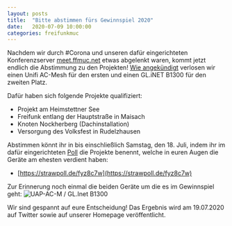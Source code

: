 ```yaml
---
layout: posts
title:  "Bitte abstimmen fürs Gewinnspiel 2020"
date:   2020-07-09 10:00:00
categories: freifunkmuc
---
```


Nachdem wir durch #Corona und unseren dafür eingerichteten Konferenzserver [meet.ffmuc.net](/freifunkmuc/2020/03/21/meet/) etwas abgelenkt waren, kommt jetzt endlich die Abstimmung zu den Projekten! [Wie angekündigt](/freifunkmuc/2020/02/28/gewinnspiel/) verlosen wir einen Unifi AC-Mesh für den ersten und einen GL.iNET B1300 für den zweiten Platz.

Dafür haben sich folgende Projekte qualifiziert:
  - Projekt am Heimstettner See
  - Freifunk entlang der Hauptstraße in Maisach
  - Knoten Nockherberg (Dachinstallation)
  - Versorgung des Volksfest in Rudelzhausen

Abstimmen könnt ihr in bis einschließlich Samstag, den 18. Juli, indem ihr im dafür eingerichteten [Poll](https://strawpoll.de/fyz8c7w) die Projekte benennt, welche in euren Augen die Geräte am ehesten verdient haben:
* [https://strawpoll.de/fyz8c7w](https://strawpoll.de/fyz8c7w)

Zur Erinnerung noch einmal die beiden Geräte um die es im Gewinnspiel geht:
![UAP-AC-M / GL.Inet B1300](/assets/posts/2020-gewinnspiel.jpg)

Wir sind gespannt auf eure Entscheidung! Das Ergebnis wird am 19.07.2020 auf Twitter sowie auf unserer Homepage veröffentlicht.
